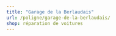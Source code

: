 ```yaml
---
title: "Garage de la Berlaudais"
url: /poligne/garage-de-la-berlaudais/
shop: réparation de voitures
---
```

